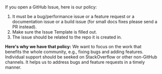 If you open a GitHub Issue, here is our policy:
1. It must be a bug/performance issue or a feature request or a documentation issue or a build issue (for small docs fixes please send a PR instead).
2. Make sure the Issue Template is filled out.
3. The issue should be related to the repo it is created in.

**Here's why we have that policy:** We want to focus on the work that benefits the whole community, e.g., fixing bugs and adding features. Individual support should be seeked on StackOverflow or other non-GitHub channels. It helps us to address bugs and feature requests in a timely manner.
